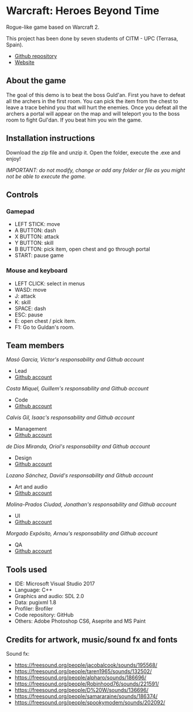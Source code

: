 ﻿# Warcraft: Heroes Beyond Time

Rogue-like game based on Warcraft 2.

This project has been done by seven students of CITM - UPC (Terrasa, Spain).  

* [Github repository](https://github.com/SoftCactusTeam/Warcraft_Adventures)  
* [Website](https://softcactusteam.github.io/Warcraft_Adventures/)  

## About the game  

The goal of this demo is to beat the boss Guld'an. First you have to defeat all the archers in the first room. You can pick the item from the chest to leave a trace behind you that will hurt the enemies. Once you defeat all the archers a portal will appear on the map and will teleport you to the boss room to fight Gul'dan. If you beat him you win the game.

## Installation instructions  

Download the zip file and unzip it. Open the folder, execute the .exe and enjoy!  

_IMPORTANT: do not modify, change or add any folder or file as you might not be able to execute the game._  

## Controls  

### Gamepad
- LEFT STICK: move
- A BUTTON: dash
- X BUTTON: attack
- Y BUTTON: skill
- B BUTTON: pick item, open chest and go through portal
- START: pause game

### Mouse and keyboard
- LEFT CLICK: select in menus
- WASD: move
- J: attack
- K: skill
- SPACE: dash
- ESC: pause
- E: open chest / pick item.
- F1: Go to Guldan's room.


## Team members  

_Masó Garcia, Víctor's responsability and Github account_  

* Lead  
* [Github account](https://github.com/nintervik)  

_Costa Miquel, Guillem's responsability and Github account_  

* Code  
* [Github account](https://github.com/DatBeQuiet)  

_Calvis Gil, Isaac's responsability and Github account_  

* Management  
* [Github account](https://github.com/isaaccalvis)  

_de Dios Miranda, Oriol's responsability and Github account_  
 
* Design  
* [Github account](https://github.com/orioldedios)  

_Lozano Sánchez, David's responsability and Github account_  

* Art and audio  
* [Github account](https://github.com/DavidTheMaaster)  

_Molina-Prados Ciudad, Jonathan's responsability and Github account_  

* UI  
* [Github account](https://github.com/Jony635)  

_Morgado Expósito, Arnau's responsability and Github account_  

* QA  
* [Github account](https://github.com/morgadoCV)  


## Tools used  
* IDE: Microsoft Visual Studio 2017  
* Language: C++  
* Graphics and audio: SDL 2.0  
* Data: pugixml 1.8  
* Profiler: Brofiler  
* Code repository: GitHub  
* Others: Adobe Photoshop CS6, Aseprite and MS Paint  

## Credits for artwork, music/sound fx and fonts

Sound fx:
- https://freesound.org/people/jacobalcook/sounds/195568/
- https://freesound.org/people/taren1965/sounds/132502/
- https://freesound.org/people/alpharo/sounds/186696/
- https://freesound.org/people/Robinhood76/sounds/221591/
- https://freesound.org/people/D%20W/sounds/136696/
- https://freesound.org/people/samararaine/sounds/186374/
- https://freesound.org/people/spookymodem/sounds/202092/
